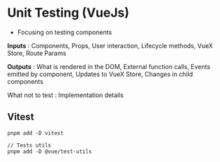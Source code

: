 ﻿# Unit Testing (VueJs)
* Focusing on testing components


**Inputs** : Components, Props, User interaction, Lifecycle methods, VueX Store, Route Params

**Outputs** : What is rendered in the DOM, External function calls, Events emitted by component, Updates to VueX Store, Changes in child components

What not to test : Implementation details

## Vitest
```
pnpm add -D vitest

// Tests utils
pnpm add -D @vue/test-utils
```